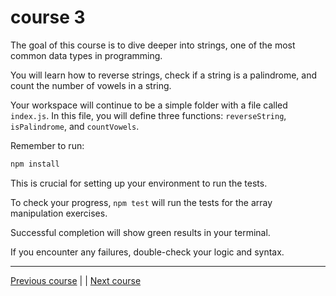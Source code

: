 # course 3

The goal of this course is to dive deeper into strings, one of the most common data types in programming.

You will learn how to reverse strings, check if a string is a palindrome, and count the number of vowels in a string.

Your workspace will continue to be a simple folder with a file called `index.js`. In this file, you will define three functions: `reverseString`, `isPalindrome`, and `countVowels`.

Remember to run:
```bash
npm install
```

This is crucial for setting up your environment to run the tests.

To check your progress, `npm test` will run the tests for the array manipulation exercises.

Successful completion will show green results in your terminal.

If you encounter any failures, double-check your logic and syntax.

---

[Previous course](../exercice02/) | | [Next course](../exercice04/)
